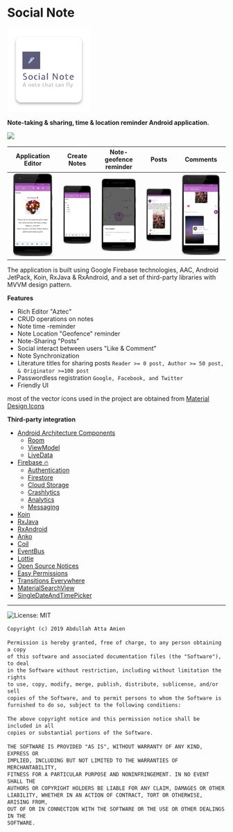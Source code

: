 # Social Note 
[<img src="https://github.com/AbduallahAtta/Social-Note/blob/master/ic_launcher.png">](https://play.google.com/store/apps/details?id=playground.develop.socialnote)

**Note-taking & sharing, time & location reminder Android application.**

[<img src="https://cloud.githubusercontent.com/assets/5692567/10923351/6b688a92-8278-11e5-9973-8ffbf3c5cc52.png">](https://play.google.com/store/apps/details?id=playground.develop.socialnote)

| Application Editor  |Create Notes | Note-geofence reminder | Posts | Comments|
| ------------- |--------------| ------------- |------------- |------------- |
| ![Application Editor](https://github.com/AbduallahAtta/Social-Note/blob/master/screenshots/edit_note_one.png)| ![Create Notes](https://github.com/AbduallahAtta/Social-Note/blob/master/screenshots/edit_note.png)| ![Note-geofence reminder](https://github.com/AbduallahAtta/Social-Note/blob/master/screenshots/geofence.png) |  ![Posts](https://github.com/AbduallahAtta/Social-Note/blob/master/screenshots/posts_screen.png)|![Comments](https://github.com/AbduallahAtta/Social-Note/blob/master/screenshots/comments_screen.png) 

The application is built using Google Firebase technologies, AAC, Android JetPack, Koin, RxJava & RxAndroid, and a set of third-party libraries with MVVM design pattern.

**Features**
* Rich Editor "Aztec"
* CRUD operations on notes
* Note time -reminder
* Note Location "Geofence" reminder
* Note-Sharing "Posts"
* Social interact between users "Like & Comment"
* Note Synchronization
* Literature titles for sharing posts `Reader >= 0 post, Author >= 50 post, & Originator >=100 post`
* Passwordless registration `Google, Facebook, and Twitter`
* Friendly UI

most of the vector icons used in the project are obtained from [Material Design Icons](https://materialdesignicons.com/)

**Third-party integration**
* [Android Architecture Components](https://developer.android.com/topic/libraries/architecture)
  - [Room](https://developer.android.com/topic/libraries/architecture/room)
  - [ViewModel](https://developer.android.com/topic/libraries/architecture/viewmodel)
  - [LiveData](https://developer.android.com/topic/libraries/architecture/livedata)
* [Firebase 🔥](https://firebase.google.com/)
  - [Authentication](https://firebase.google.com/products/auth/)
  - [Firestore](https://firebase.google.com/products/firestore/)
  - [Cloud Storage](https://firebase.google.com/products/storage/)
  - [Crashlytics](https://firebase.google.com/products/crashlytics/)
  - [Analytics](https://firebase.google.com/products/analytics/)
  - [Messaging](https://firebase.google.com/products/cloud-messaging/)
* [Koin](https://github.com/InsertKoinIO/koin)  
* [RxJava](https://github.com/ReactiveX/RxJava)
* [RxAndroid](https://github.com/ReactiveX/RxAndroid)
* [Anko](https://github.com/Kotlin/anko)
* [Coil](https://github.com/coil-kt/coil)
* [EventBus](https://github.com/greenrobot/EventBus)
* [Lottie](https://github.com/airbnb/lottie-android)
* [Open Source Notices](https://developers.google.com/android/guides/opensource)
* [Easy Permissions](https://github.com/googlesamples/easypermissions)
* [Transitions Everywhere](https://github.com/andkulikov/Transitions-Everywhere)
* [MaterialSearchView](https://github.com/MiguelCatalan/MaterialSearchView)
* [SingleDateAndTimePicker](https://github.com/florent37/SingleDateAndTimePicker)

----
![License: MIT](https://img.shields.io/badge/License-MIT-blue.svg)

```
Copyright (c) 2019 Abdullah Atta Amien

Permission is hereby granted, free of charge, to any person obtaining a copy
of this software and associated documentation files (the "Software"), to deal
in the Software without restriction, including without limitation the rights
to use, copy, modify, merge, publish, distribute, sublicense, and/or sell
copies of the Software, and to permit persons to whom the Software is
furnished to do so, subject to the following conditions:

The above copyright notice and this permission notice shall be included in all
copies or substantial portions of the Software.

THE SOFTWARE IS PROVIDED "AS IS", WITHOUT WARRANTY OF ANY KIND, EXPRESS OR
IMPLIED, INCLUDING BUT NOT LIMITED TO THE WARRANTIES OF MERCHANTABILITY,
FITNESS FOR A PARTICULAR PURPOSE AND NONINFRINGEMENT. IN NO EVENT SHALL THE
AUTHORS OR COPYRIGHT HOLDERS BE LIABLE FOR ANY CLAIM, DAMAGES OR OTHER
LIABILITY, WHETHER IN AN ACTION OF CONTRACT, TORT OR OTHERWISE, ARISING FROM,
OUT OF OR IN CONNECTION WITH THE SOFTWARE OR THE USE OR OTHER DEALINGS IN THE
SOFTWARE.
